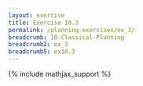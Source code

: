 ```yaml
---
layout: exercise
title: Exercise 10.3
permalink: /planning-exercises/ex_3/
breadcrumb: 10-Classical-Planning
breadcrumb2: ex_3
breadcrumb5: ex10.3
---
```


{% include mathjax_support %}


